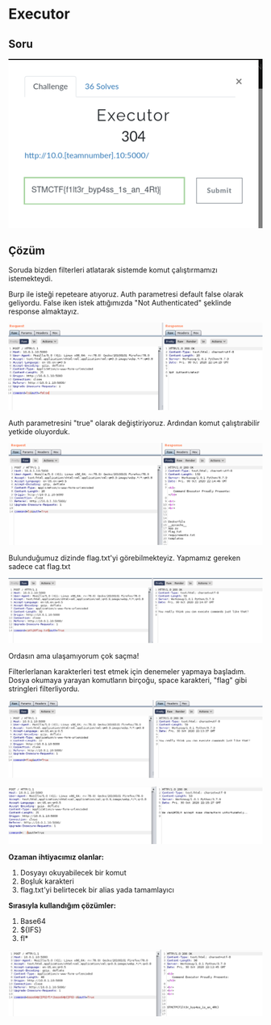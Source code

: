 # Executor

## Soru

![Soru](../../assets/Executor/0.png)

## Çözüm

Soruda bizden filterleri atlatarak sistemde komut çalıştırmamızı istemekteydi. 

Burp ile isteği repeteare atıyoruz. Auth parametresi default false olarak geliyordu. False iken istek attığımızda "Not Authenticated" şeklinde response almaktayız.  

![2](../../assets/Executor/2.png)

Auth parametresini "true" olarak değiştiriyoruz. Ardından komut çalıştırabilir yetkide oluyorduk. 

![3](../../assets/Executor/3.png)

Bulunduğumuz dizinde flag.txt'yi görebilmekteyiz. Yapmamız gereken sadece cat flag.txt

![4](../../assets/Executor/4.png)

Ordasın ama ulaşamıyorum çok saçma!

Filterlerlanan karakterleri test etmek için denemeler yapmaya başladım. Dosya okumaya yarayan komutların birçoğu, space karakteri, "flag" gibi stringleri filterliyordu. 

![5](../../assets/Executor/5.png)

![6](../../assets/Executor/6.png)

**Ozaman ihtiyacımız olanlar:**

1. Dosyayı okuyabilecek bir komut
2. Boşluk karakteri
3. flag.txt'yi belirtecek bir alias yada tamamlayıcı

**Sırasıyla kullandığım çözümler:**

1. Base64
2. ${IFS}
3. fl*

![flagls](../../assets/Executor/7.png)




